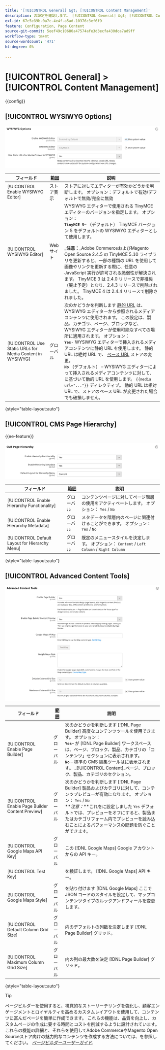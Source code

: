 ```yaml
---
title: '[!UICONTROL General] &gt; [!UICONTROL Content Management]'
description: の設定を確認します。 [!UICONTROL General] &gt; [!UICONTROL Content Management] コマース管理者のページ。
exl-id: 67c5e89b-0a7c-4e4f-a5ad-10376c3ef6f9
feature: Configuration, Page Content
source-git-commit: 5eef49c10680a47574afe3d3ecfa430dca7ad9ff
workflow-type: tm+mt
source-wordcount: '471'
ht-degree: 0%

---
```


# [!UICONTROL General] > [!UICONTROL Content Management]

{{config}}

## [!UICONTROL WYSIWYG Options]

![WYSIWYG オプション](./assets/content-management-wysiwyg-options.png)<!-- zoom -->

<!-- [WYSIWYG Options](https://docs.magento.com/user-guide/cms/editor.html) -->

| フィールド | [範囲](../../getting-started/websites-stores-views.md#scope-settings) | 説明 |
|--- |--- |--- |
| [!UICONTROL Enable WYSIWYG Editor] | ストア表示 | ストアに対してエディターが有効かどうかを判断します。 オプション：デフォルトで有効/デフォルトで無効/完全に無効 |
| [!UICONTROL WYSIWYG Editor] | Web サイト | WYSIWYG エディターで使用される TinyMCE エディターのバージョンを指定します。 オプション： <br/>**`TinyMCE 5`**– （デフォルト） TinyMCE バージョン 5 をデフォルトの WYSIWYG エディターとして使用します。<br><br>_**&#x200B;注意：**_Adobe CommerceおよびMagento Open Source 2.4.5 の TinyMCE 5.10 ライブラリを更新すると、一部の種類の URL を使用して画像やリンクを更新する際に、任意の JavaScript 実行が許可される脆弱性が解決されます。 TinyMCE 3 は 2.4.0 リリースで非推奨（廃止予定）となり、2.4.3 リリースで削除されました。 TinyMCE 4 は 2.4.4 リリースで削除されました。 |
| [!UICONTROL Use Static URLs for Media Content in WYSIWYG] | グローバル | 次のかどうかを判断します [静的 URL](../../content-design/catalog-urls-dynamic-media.md) は、WYSIWYG エディターから参照されるメディアコンテンツに使用されます。 この設定は、製品、カテゴリ、ページ、ブロックなど、WYSIWYG エディターが使用可能なすべての場所に適用されます。 オプション： <br/>**`Yes`**- WYSIWYG エディターで挿入されるメディアコンテンツに静的 URL を使用します。 静的 URL は絶対 URL で、 [ベース URL](../../stores-purchase/store-urls.md) ストアの変更。<br/>**`No`** （デフォルト） – WYSIWYG エディターによって挿入されるメディアコンテンツに対して、に基づいて動的 URL を使用します。  `{{media url="..."}}` ディレクティブ。 動的 URL は相対 URL で、ストアのベース URL が変更された場合でも破損しません。 |

{style="table-layout:auto"}

## [!UICONTROL CMS Page Hierarchy]

{{ee-feature}}

![CMS ページ階層](./assets/content-management-cms-page-hierarchy.png)<!-- zoom -->

<!--[CMS Page Hierarchy](https://docs.magento.com/user-guide/cms/page-hierarchy.html) -->

| フィールド | [範囲](../../getting-started/websites-stores-views.md#scope-settings) | 説明 |
|--- |--- |--- |
| [!UICONTROL Enable Hierarchy Functionality] | グローバル | コンテンツページに対してページ階層の使用をアクティベートします。 オプション： `Yes` / `No` |
| [!UICONTROL Enable Hierarchy Metadata] | グローバル | メタデータを階層内のページに関連付けることができます。 オプション： `Yes` / `No` |
| [!UICONTROL Default Layout for Hierarchy Menu] | グローバル | 既定のメニュースタイルを決定します。 オプション： `Content` / `Left Column` / `Right Column` |

{style="table-layout:auto"}

## [!UICONTROL Advanced Content Tools]

![高度なコンテンツツール](./assets/content-management-advanced-content-tools.png)<!-- zoom -->

<!-- [Advanced Content Tools](https://docs.magento.com/user-guide/cms/page-builder-workspace.html) -->

| フィールド | [範囲](../../getting-started/websites-stores-views.md#scope-settings) | 説明 |
|--- |--- |--- |
| [!UICONTROL Enable Page Builder] | グローバル | 次のかどうかを判断します [!DNL Page Builder] 高度なコンテンツツールを使用できます。 オプション： <br/>**`Yes`**– が [!DNL Page Builder] ワークスペースは、ページ、ブロック、製品、カテゴリの「コンテンツ」セクションに表示されます。<br/>**`No`**  – 標準の CMS 編集ツールはに表示されます。 _[!UICONTROL Content]_ページ、ブロック、製品、カテゴリのセクション。 |
| [!UICONTROL Enable Page Builder Content Preview] | グローバル | 次のかどうかを判断します [!DNL Page Builder] 製品およびカテゴリに対して、コンテンツプレビューが有効になります。 オプション： `Yes` / `No` <br/>**_注意：_**これをに設定しました `Yes` デフォルトでは、プレビューをオフにすると、製品またはカテゴリフォーム内でプレビューを読み込むことによるパフォーマンスの問題を防ぐことができます。 |
| [!UICONTROL Google Maps API Key] | グローバル | この [!DNL Google Maps] Google アカウントからの API キー。 |
| [!UICONTROL Test Key] |  | を検証します。 [!DNL Google Maps] API キー。 |
| [!UICONTROL Google Maps Style] | グローバル | を貼り付けます [!DNL Google Maps] ここで JSON コードのスタイルを設定して、マップコンテンツタイプのルックアンドフィールを変更します。 |
| [!UICONTROL Default Column Grid Size] | グローバル | 内のデフォルトの列数を決定します [!DNL Page Builder] グリッド。 |
| [!UICONTROL Maximum Column Grid Size] | グローバル | 内の列の最大数を決定 [!DNL Page Builder] グリッド。 |

{style="table-layout:auto"}

>[!TIP]
>
>ページビルダーを使用すると、視覚的なストーリーテリングを強化し、顧客エンゲージメントとロイヤルティを高めるカスタムレイアウトを使用して、コンテンツに富んだページを簡単に作成できます。 これらの機能は、品質を向上し、カスタムページの作成に要する時間とコストを削減するように設計されています。 これらの機能の詳細と、それらを使用してAdobe CommerceやMagento Open Sourceストア向けの魅力的なコンテンツを作成する方法については、を参照してください。 [_ページビルダーユーザーガイド_](../../page-builder/guide-overview.md).
